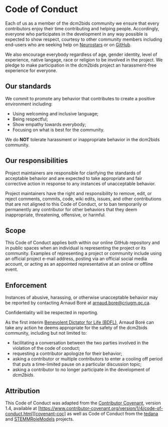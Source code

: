 # Code of Conduct

Each of us as a member of the dcm2bids community we ensure that every
contributors enjoy their time contributing and helping people. Accordingly,
everyone who participates in the development in any way possible is expected to
show respect, courtesy to other community members including end-users who are
seeking help on [Neurostars](https://neurostars.org/) or on
[GitHub](https://github.com/UNFmontreal/Dcm2Bids/issues).

We also encourage everybody regardless of age, gender identity, level of
experience, native langage, race or religion to be involved in the project. We
pledge to make participation in the dcm2bids project an harassment-free
experience for everyone.

## Our standards

We commit to promote any behavior that contributes to create a positive
environment including:

- Using welcoming and inclusive language;
- Being respectful;
- Show empathy towards everybody;
- Focusing on what is best for the community.

We do **NOT** tolerate harassment or inappropriate behavior in the dcm2bids
community.

## Our responsibilities

Project maintainers are responsible for clarifying the standards of acceptable
behavior and are expected to take appropriate and fair corrective action in
response to any instances of unacceptable behavior.

Project maintainers have the right and responsibility to remove, edit, or reject
comments, commits, code, wiki edits, issues, and other contributions that are
not aligned to this Code of Conduct, or to ban temporarily or permanently any
contributor for other behaviors that they deem inappropriate, threatening,
offensive, or harmful.

## Scope

This Code of Conduct applies both within our online GitHub repository and in
public spaces when an individual is representing the project or its community.
Examples of representing a project or community include using an official
project e-mail address, posting via an official social media account, or acting
as an appointed representative at an online or offline event.

## Enforcement

Instances of abusive, harassing, or otherwise unacceptable behavior may be
reported by contacting Arnaud Boré at <arnaud.bore@criugm.qc.ca>.

Confidentiality will be respected in reporting.

As the first interim
[Benevolent Dictator for Life (BDFL)](https://en.wikipedia.org/wiki/Benevolent_dictator_for_life),
Arnaud Boré can take any action he deems appropriate for the safety of the
dcm2bids community, including but not limited to:

- facilitating a conversation between the two parties involved in the violation
  of the code of conduct;
- requesting a contributor apologize for their behavior;
- asking a contributor or multiple contributors to enter a cooling off period
  that puts a time-limited pause on a particular discussion topic;
- asking a contributor to no longer participate in the development of _dcm2bids_.

## Attribution

This Code of Conduct was adapted from the [Contributor Covenant][covenant-home],
version 1.4, available at [https://www.contributor-covenant.org/version/1/4/code-of-conduct.html][covenant-coc] as well as Code of Conduct from the [tedana][tedana-repo] and [STEMMRoleModels][stem-repo] projects.

[stem-repo]: https://github.com/KirstieJane/STEMMRoleModels
[tedana-repo]: https://github.com/ME-ICA/tedana
[covenant-home]: https://www.contributor-covenant.org/
[covenant-coc]: https://www.contributor-covenant.org/version/1/4/code-of-conduct.html
